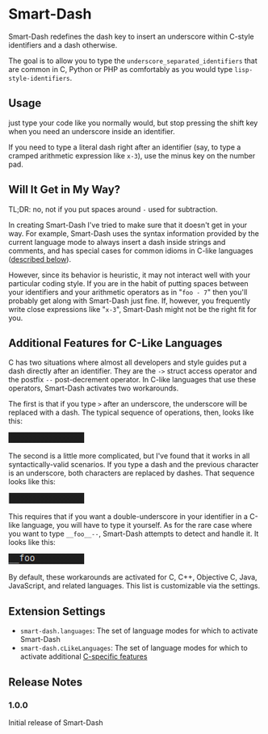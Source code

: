 # Smart-Dash

Smart-Dash redefines the dash key to insert an underscore within C-style
identifiers and a dash otherwise.

The goal is to allow you to type the `underscore_separated_identifiers` that are
common in C, Python or PHP as comfortably as you would type
`lisp-style-identifiers`.

## Usage

just type your code like you normally would, but stop pressing the shift key
when you need an underscore inside an identifier.

If you need to type a literal dash right after an identifier (say, to type a
cramped arithmetic expression like `x-3`), use the minus key on the number pad.

## Will It Get in My Way?

TL;DR: no, not if you put spaces around `-` used for subtraction.

In creating Smart-Dash I've tried to make sure that it doesn't get in your way.
For example, Smart-Dash uses the syntax information provided by the current
language mode to always insert a dash inside strings and comments, and has
special cases for common idioms in C-like languages ([described
below](#additional-features-for-c-like-languages)).

However, since its behavior is heuristic, it may not interact well with your
particular coding style.  If you are in the habit of putting spaces between your
identifiers and your arithmetic operators as in "`foo - 7`" then you'll probably
get along with Smart-Dash just fine.  If, however, you frequently write
close expressions like "`x-3`", Smart-Dash might not be the right fit for
you.

## Additional Features for C-Like Languages

C has two situations where almost all developers and style guides put a dash
directly after an identifier.  They are the `->` struct access operator and the
postfix `--` post-decrement operator.  In C-like languages that use these
operators, Smart-Dash activates two workarounds.

The first is that if you type `>` after an underscore, the underscore will be
replaced with a dash.  The typical sequence of operations, then, looks like
this:

![Smart-Dash C struct access](media/smart-dash-c-struct.gif)

The second is a little more complicated, but I've found that it works in all
syntactically-valid scenarios.  If you type a dash and the previous character is
an underscore, both characters are replaced by dashes.  That sequence looks like
this:

![Smart-Dash C postfix decrement](media/smart-dash-c-postfix-dec.gif)

This requires that if you want a double-underscore in your identifier in a
C-like language, you will have to type it yourself. As for the rare case where you
want to type `__foo__--`, Smart-Dash attempts to detect and handle it.  It
looks like this:

![Smart-Dash C postfix decrement after underscore](media/smart-dash-c-dunder-dec.gif)

By default, these workarounds are activated for C, C++, Objective C, Java,
JavaScript, and related languages. This list is customizable via the settings.

## Extension Settings

* `smart-dash.languages`: The set of language modes for which to activate Smart-Dash
* `smart-dash.cLikeLanguages`: The set of language modes for which to activate additional [C-specific features](#additional-features-for-c-like-languages)

## Release Notes

### 1.0.0

Initial release of Smart-Dash
